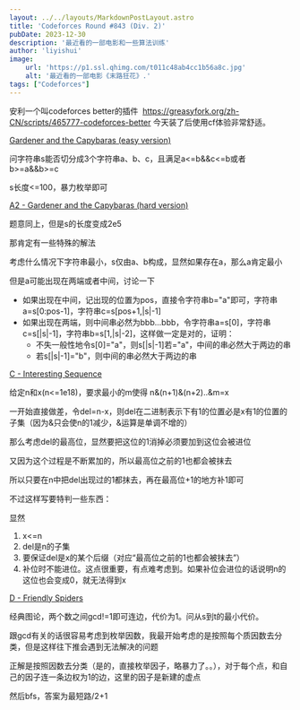 ```yaml
---
layout: ../../layouts/MarkdownPostLayout.astro
title: 'Codeforces Round #843 (Div. 2)'
pubDate: 2023-12-30
description: '最近看的一部电影和一些算法训练'
author: 'liyishui'
image:
    url: 'https://p1.ssl.qhimg.com/t011c48ab4cc1b56a8c.jpg'
    alt: '最近看的一部电影《末路狂花》.'
tags: ["Codeforces"]
---
```


 <p>安利一个叫codeforces better的插件&nbsp;&nbsp;<a title="点击即送" href="https://greasyfork.org/zh-CN/scripts/465777-codeforces-better" target="点击即送">https://greasyfork.org/zh-CN/scripts/465777-codeforces-better</a>
今天装了后使用cf体验非常舒适。</p>


<p><a href="https://codeforces.com/contest/1775/problem/A1">Gardener and the Capybaras (easy version)</a></p>
<p>问字符串s能否切分成3个字符串a、b、c，且满足a&lt;=b&amp;&amp;c&lt;=b或者b&gt;=a&amp;&amp;b&gt;=c</p>
<p>s长度&lt;=100，暴力枚举即可</p>


<p><a href="https://codeforces.com/contest/1775/problem/A2">A2 - Gardener and the Capybaras (hard version)</a></p>
<p>题意同上，但是s的长度变成2e5</p>
<p>那肯定有一些特殊的解法</p>
<p>考虑什么情况下字符串最小，s仅由a、b构成，显然如果存在a，那么a肯定最小</p>
<p>但是a可能出现在两端或者中间，讨论一下</p>
<ul>
<li>如果出现在中间，记出现的位置为pos，直接令字符串b="a"即可，字符串a=s[0:pos-1]，字符串c=s[pos+1,|s|-1]</li>
<li>如果出现在两端，则中间串必然为bbb...bbb，令字符串a=s[0]，字符串c=s[|s|-1]，字符串b=s[1,|s|-2]，这样做一定是对的，证明：　　
<ul>
<li>不失一般性地令s[0]="a"，则s[|s|-1]若="a"，中间的串必然大于两边的串</li>
<li>若s[|s|-1]="b"，则中间的串必然大于两边的串&nbsp; &nbsp;　</li>
</ul>
</li>
</ul>

<p><a href="https://codeforces.com/contest/1775/problem/C">C - Interesting Sequence</a></p>
<p>给定n和x(n&lt;=1e18)，要求最小的m使得 n&amp;(n+1)&amp;(n+2)..&amp;m=x</p>
<p>一开始直接做差，令del=n-x，则del在二进制表示下有1的位置必是x有1的位置的子集（因为&amp;只会使n的1减少，&amp;运算是单调不增的）</p>
<p>那么考虑del的最高位，显然要把这位的1消掉必须要加到这位会被进位</p>
<p>又因为这个过程是不断累加的，所以最高位之前的1也都会被抹去</p>
<p>所以只要在n中把del出现过的1都抹去，再在最高位+1的地方补1即可</p>
<p>不过这样写要特判一些东西：</p>
<p>显然</p>
<ol>
<li>x&lt;=n</li>
<li>del是n的子集</li>
<li>要保证del是x的某个后缀（对应&ldquo;最高位之前的1也都会被抹去&rdquo;）</li>
<li>补位时不能进位。这点很重要，有点难考虑到。如果补位会进位的话说明n的这位也会变成0，就无法得到x</li>
</ol>

<p><a href="https://codeforces.com/contest/1775/problem/D">D - Friendly Spiders</a></p>
<p>经典图论，两个数之间gcd!=1即可连边，代价为1。问从s到t的最小代价。</p>
<p>跟gcd有关的话很容易考虑到枚举因数，我最开始考虑的是按照每个质因数去分类，但是这样往下推会遇到无法解决的问题</p>
<p>正解是按照因数去分类（是的，直接枚举因子，略暴力了。。），对于每个点，和自己的因子连一条边权为1的边，这里的因子是新建的虚点</p>
<p>然后bfs，答案为最短路/2+1</p>

<p>&nbsp;</p>